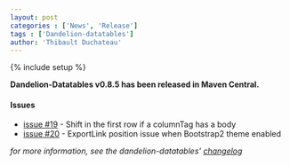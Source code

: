 ```yaml
---
layout: post
categories : ['News', 'Release']
tags : ['Dandelion-datatables']
author: 'Thibault Duchateau'
---
```

{% include setup %}

**Dandelion-Datatables v0.8.5 has been released in Maven Central.**
	
#### Issues
* [issue #19](https://github.com/dandelion/issues/issues/19) - Shift in the first row if a columnTag has a body
* [issue #20](https://github.com/dandelion/issues/issues/20) - ExportLink position issue when Bootstrap2 theme enabled

_for more information, see the dandelion-datatables' [changelog](http://dandelion.github.com/datatables/changelog.html)_